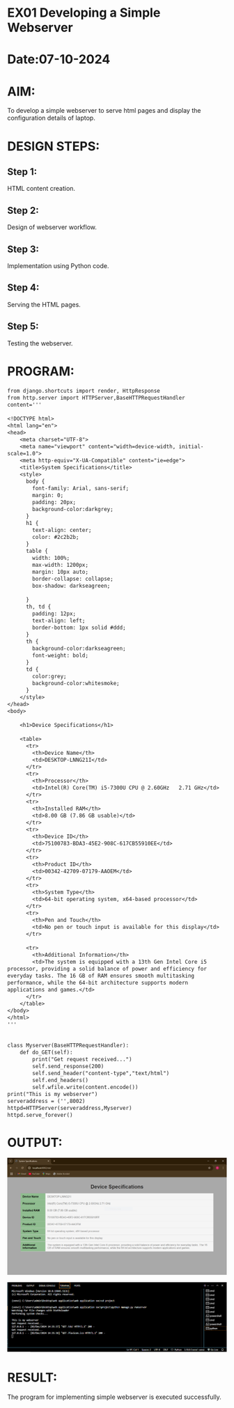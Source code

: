 # EX01 Developing a Simple Webserver

# Date:07-10-2024
# AIM:
To develop a simple webserver to serve html pages and display the configuration details of laptop.

# DESIGN STEPS:
## Step 1:
HTML content creation.

## Step 2:
Design of webserver workflow.

## Step 3:
Implementation using Python code.

## Step 4:
Serving the HTML pages.

## Step 5:
Testing the webserver.

# PROGRAM:
```
from django.shortcuts import render, HttpResponse
from http.server import HTTPServer,BaseHTTPRequestHandler
content='''

<!DOCTYPE html>
<html lang="en">
<head>
    <meta charset="UTF-8">
    <meta name="viewport" content="width=device-width, initial-scale=1.0">
    <meta http-equiv="X-UA-Compatible" content="ie=edge">
    <title>System Specifications</title>
    <style>
      body {
        font-family: Arial, sans-serif;
        margin: 0;
        padding: 20px;
        background-color:darkgrey;
      }
      h1 {
        text-align: center;
        color: #2c2b2b;
      }
      table {
        width: 100%;
        max-width: 1200px;
        margin: 10px auto;
        border-collapse: collapse;
        box-shadow: darkseagreen;
            
      }
      th, td {
        padding: 12px;
        text-align: left;
        border-bottom: 1px solid #ddd;
      }
      th {
        background-color:darkseagreen;
        font-weight: bold;
      }
      td {
        color:grey;
        background-color:whitesmoke;
      }
    </style>
</head>
<body>

    <h1>Device Specifications</h1>
    
    <table>
      <tr>
        <th>Device Name</th>
        <td>DESKTOP-LNNG21I</td>
      </tr>
      <tr>
        <th>Processor</th>          
        <td>Intel(R) Core(TM) i5-7300U CPU @ 2.60GHz   2.71 GHz</td>
      </tr>
      <tr>
        <th>Installed RAM</th>
        <td>8.00 GB (7.86 GB usable)</td>
      </tr>
      <tr>
        <th>Device ID</th>
        <td>75100783-BDA3-45E2-908C-617CB55910EE</td>
      </tr>
      <tr>
        <th>Product ID</th>
        <td>00342-42709-07179-AAOEM</td>
      </tr>
      <tr>
        <th>System Type</th>
        <td>64-bit operating system, x64-based processor</td>
      </tr>
      <tr>
        <th>Pen and Touch</th>
        <td>No pen or touch input is available for this display</td>
      </tr>

      <tr>
        <th>Additional Information</th>
        <td>The system is equipped with a 13th Gen Intel Core i5 processor, providing a solid balance of power and efficiency for everyday tasks. The 16 GB of RAM ensures smooth multitasking performance, while the 64-bit architecture supports modern applications and games.</td>
      </tr>
    </table>
</body>
</html>
'''


class Myserver(BaseHTTPRequestHandler):
    def do_GET(self):
        print("Get request received...")
        self.send_response(200)
        self.send_header("content-type","text/html")
        self.end_headers()
        self.wfile.write(content.encode())
print("This is my webserver")
serveraddress = ('',8002)
httpd=HTTPServer(serveraddress,Myserver)
httpd.serve_forever()

```

# OUTPUT:
![alt text](<Capture main.PNG>)

![alt text](Capture.PNG)

# RESULT:
The program for implementing simple webserver is executed successfully.
